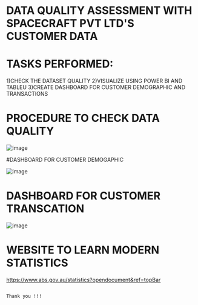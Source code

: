 # DATA QUALITY ASSESSMENT WITH SPACECRAFT PVT LTD'S CUSTOMER DATA

# TASKS PERFORMED:
1)CHECK THE DATASET QUALITY 
2)VISUALIZE USING POWER BI AND TABLEU 
3)CREATE DASHBOARD FOR CUSTOMER DEMOGRAPHIC AND TRANSACTIONS

# PROCEDURE TO CHECK DATA QUALITY 

![image](https://github.com/rahul13289/AppliedDataQualityAssessmentWithSpacecraft-Ltd-CustomerData/assets/97829880/29309865-af62-4abd-902a-5be60f7f14ec)

#DASHBOARD FOR CUSTOMER DEMOGAPHIC 

![image](https://github.com/rahul13289/AppliedDataQualityAssessmentWithSpacecraft-Ltd-CustomerData/assets/97829880/c1a4ca7c-8ce9-450d-87f6-7da69599f8f5)

# DASHBOARD FOR CUSTOMER TRANSCATION

![image](https://github.com/rahul13289/AppliedDataQualityAssessmentWithSpacecraft-Ltd-CustomerData/assets/97829880/24d59b29-2b84-4fe7-b300-c170b939ab1f)

# WEBSITE TO LEARN MODERN STATISTICS 

https://www.abs.gov.au/statistics?opendocument&ref=topBar


                                                                                            Thank you !!!
